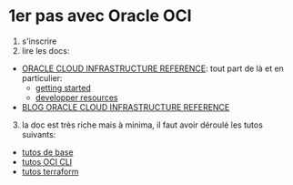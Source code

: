 # 1er pas avec Oracle OCI

1. s'inscrire
2. lire les docs:
  - [ORACLE CLOUD INFRASTRUCTURE REFERENCE](https://docs.oracle.com/en-us/iaas/Content/home.htm): tout part de là et en particulier:
    - [getting started](https://docs.oracle.com/en-us/iaas/Content/GSG/Concepts/baremetalintro.htm)
    - [developper resources](https://docs.oracle.com/en-us/iaas/Content/devtoolshome.htm)
  - [BLOG ORACLE CLOUD INFRASTRUCTURE REFERENCE](https://blogs.oracle.com/cloud-infrastructure)
3. la doc est très riche mais à minima, il faut avoir déroulé les tutos suivants:
  - [tutos de base](https://docs.oracle.com/en-us/iaas/Content/GSG/Reference/tutorials.htm)
  - [tutos OCI CLI](https://docs.oracle.com/en-us/iaas/Content/API/Concepts/cliconcepts.htm)
  - [tutos terraform](https://docs.oracle.com/en-us/iaas/developer-tutorials/tutorials/tf-provider/01-summary.htm)
